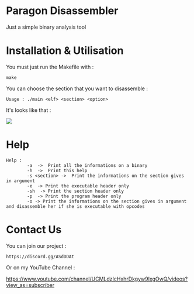 # Paragon Disassembler

Just a simple binary analysis tool

# Installation & Utilisation

You must just run the Makefile with : 

```make```

You can choose the section that you want to disassemble : 

```Usage : ./main <elf> <section> <option>```

It's looks like that : 

![](pretça.gif)

# Help

```
Help : 
        -a  ->  Print all the informations on a binary
        -h  ->  Print this help
        -s <section> ->  Print the informations on the section gives in argument
        -e  -> Print the executable header only
        -sh  -> Print the section header only
        -p  -> Print the program header only
        -o -> Print the informations on the section gives in argument and disassemble her if she is executable with opcodes
 ```

# Contact Us

You can join our project :

```
https://discord.gg/ASdDDAt
```

Or on my YouTube Channel : 

https://www.youtube.com/channel/UCMLdzIcHxhrDkgyw9IxgOwQ/videos?view_as=subscriber
